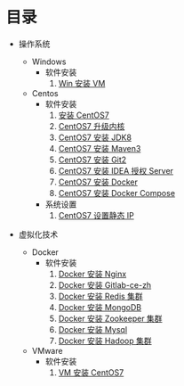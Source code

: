 # 目录

-   操作系统
    -   Windows
        -   软件安装
            1.  [Win 安装 VM](操作系统/Windows/软件安装/01-Win安装VM.md)
    -   Centos
        -   软件安装
            1.  [安装 CentOS7](操作系统/CentOS/软件安装/01-安装CentOS7.md)
            2.  [CentOS7 升级内核](操作系统/CentOS/软件安装/02-CentOS7升级内核.md)
            3.  [CentOS7 安装 JDK8](操作系统/CentOS/软件安装/03-CentOS7安装JDK8.md)
            4.  [CentOS7 安装 Maven3](操作系统/CentOS/软件安装/04-CentOS7安装Maven3.md)
            5.  [CentOS7 安装 Git2](操作系统/CentOS/软件安装/05-CentOS7安装Git2.md)
            6.  [CentOS7 安装 IDEA 授权 Server](操作系统/CentOS/软件安装/06-CentOS7安装IDEA授权Server.md)
            7.  [CentOS7 安装 Docker](操作系统/CentOS/软件安装/07-CentOS7安装Docker.md)
            8.  [CentOS7 安装 Docker Compose](操作系统/CentOS/软件安装/08-CentOS7安装DockerCompose.md)
        -   系统设置
            1.  [CentOS7 设置静态 IP](操作系统/CentOS/系统设置/01-CentOS7设置静态IP.md)


-   虚拟化技术
    -   Docker
        -   软件安装
            1.  [Docker 安装 Nginx](虚拟化技术/Docker/软件安装/01-Docker安装Nginx.md)
            2.  [Docker 安装 Gitlab-ce-zh](虚拟化技术/Docker/软件安装/02-Docker安装Gitlab.md)
            3.  [Docker 安装 Redis 集群](虚拟化技术/Docker/软件安装/03-Docker安装Redis集群.md)
            4.  [Docker 安装 MongoDB](虚拟化技术/Docker/软件安装/04-Docker安装MongoDB.md)
            5.  [Docker 安装 Zookeeper 集群](虚拟化技术/Docker/软件安装/05-Docker安装Zookeeper集群.md)
            6.  [Docker 安装 Mysql](虚拟化技术/Docker/软件安装/06-Docker安装Mysql.md)
            7.  [Docker 安装 Hadoop 集群](虚拟化技术/Docker/软件安装/07-Docker安装Hadoop集群.md)
    -   VMware
        -   软件安装
            1.  [VM 安装 CentOS7](虚拟化技术/VMware/软件安装/01-VM安装CentOS7.md)

